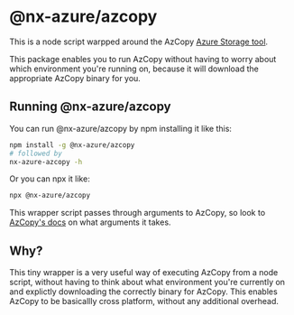# @nx-azure/azcopy

This is a node script warpped around the AzCopy [Azure Storage tool](https://docs.microsoft.com/en-us/azure/storage/common/storage-use-azcopy-v10).

This package enables you to run AzCopy without having to worry about which environment you're running on, because it will download the appropriate AzCopy binary for you.

## Running @nx-azure/azcopy

You can run @nx-azure/azcopy by npm installing it like this:

```bash
npm install -g @nx-azure/azcopy
# followed by
nx-azure-azcopy -h
```

Or you can npx it like:

```bash
npx @nx-azure/azcopy
```

This wrapper script passes through arguments to AzCopy, so look to [AzCopy's docs](https://docs.microsoft.com/en-us/azure/storage/common/storage-use-azcopy-v10#run-azcopy) on what arguments it takes.

## Why?

This tiny wrapper is a very useful way of executing AzCopy from a node script, without having to think about what environment you're currently on and explictly downloading the correctly binary for AzCopy. This enables AzCopy to be basicallly cross platform, without any additional overhead.
